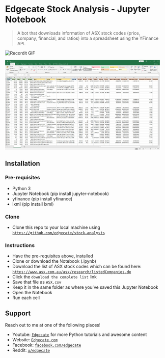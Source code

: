 # Edgecate Stock Analysis - Jupyter Notebook
> A bot that downloads information of ASX stock codes (price, company, financial, and ratios) into a spreadsheet using the YFinance API.

![Recordit GIF](http://g.recordit.co/f1dth48yfj.gif)

[![landing-pic](https://raw.githubusercontent.com/edgecate/stock-analysis/master/images/stock-analysis.jpg)](https://github.com/edgecate/stock-analysis)

## Installation

### Pre-requisites
- Python 3
- Jupyter Notebook (pip install jupyter-notebook)
- yfinance (pip install yfinance)
- lxml (pip install lxml)

### Clone

- Clone this repo to your local machine using <a href="https://github.com/edgecate/stock-analysis" target="_blank">`https://github.com/edgecate/stock-analysis`</a>

### Instructions

- Have the pre-requisites above, installed
- Clone or download the Notebook (.ipynb)
- Download the list of ASX stock codes which can be found here: <a href="https://www.asx.com.au/asx/research/listedCompanies.do" target="_blank">`https://www.asx.com.au/asx/research/listedCompanies.do`</a>
- Click the `download the complete list` link
- Save that file as `ASX.csv`
- Keep it in the same folder as where you've saved this Jupyter Notebook
- Open the Notebook
- Run each cell

## Support
Reach out to me at one of the following places!
- Youtube: <a href="https://www.youtube.com/channel/UCKGGI595M_xVG5qR8X5VoKQ" target="_blank">`Edgecate`</a> for more Python tutorials and awesome content
- Website: <a href="https://www.edgecate.com" target="_blank">`Edgecate.com`</a>
- Facebook: <a href="https://www.facebook.com/edgecate" target="_blank">`facebook.com/edgecate`</a>
- Reddit: <a href="https://www.reddit.com/user/edgecate" target="_blank">`u/edgecate`</a>
